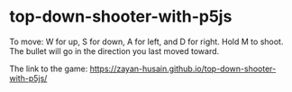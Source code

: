 # top-down-shooter-with-p5js

To move: W for up, S for down, A for left, and D for right. Hold M to shoot. The bullet will go in the direction you last moved toward.

The link to the game:
https://zayan-husain.github.io/top-down-shooter-with-p5js/
